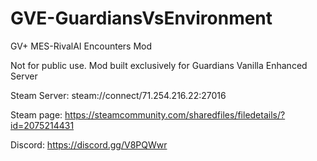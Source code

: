 # GVE-GuardiansVsEnvironment
GV+ MES-RivalAI Encounters Mod

Not for public use. Mod built exclusively for Guardians Vanilla Enhanced Server

Steam Server: steam://connect/71.254.216.22:27016

Steam page: https://steamcommunity.com/sharedfiles/filedetails/?id=2075214431

Discord: https://discord.gg/V8PQWwr
